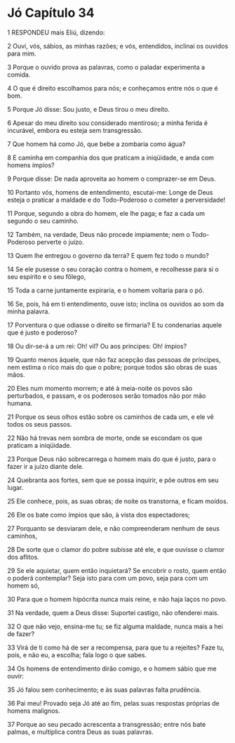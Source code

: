 # Jó Capítulo 34

1	RESPONDEU mais Eliú, dizendo:

2	Ouvi, vós, sábios, as minhas razões; e vós, entendidos, inclinai os ouvidos para mim.

3	Porque o ouvido prova as palavras, como o paladar experimenta a comida.

4	O que é direito escolhamos para nós; e conheçamos entre nós o que é bom.

5	Porque Jó disse: Sou justo, e Deus tirou o meu direito.

6	Apesar do meu direito sou considerado mentiroso; a minha ferida é incurável, embora eu esteja sem transgressão.

7	Que homem há como Jó, que bebe a zombaria como água?

8	E caminha em companhia dos que praticam a iniqüidade, e anda com homens ímpios?

9	Porque disse: De nada aproveita ao homem o comprazer-se em Deus.

10	Portanto vós, homens de entendimento, escutai-me: Longe de Deus esteja o praticar a maldade e do Todo-Poderoso o cometer a perversidade!

11	Porque, segundo a obra do homem, ele lhe paga; e faz a cada um segundo o seu caminho.

12	Também, na verdade, Deus não procede impiamente; nem o Todo-Poderoso perverte o juízo.

13	Quem lhe entregou o governo da terra? E quem fez todo o mundo?

14	Se ele pusesse o seu coração contra o homem, e recolhesse para si o seu espírito e o seu fôlego,

15	Toda a carne juntamente expiraria, e o homem voltaria para o pó.

16	Se, pois, há em ti entendimento, ouve isto; inclina os ouvidos ao som da minha palavra.

17	Porventura o que odiasse o direito se firmaria? E tu condenarias aquele que é justo e poderoso?

18	Ou dir-se-á a um rei: Oh! vil? Ou aos príncipes: Oh! ímpios?

19	Quanto menos àquele, que não faz acepção das pessoas de príncipes, nem estima o rico mais do que o pobre; porque todos são obras de suas mãos.

20	Eles num momento morrem; e até à meia-noite os povos são perturbados, e passam, e os poderosos serão tomados não por mão humana.

21	Porque os seus olhos estão sobre os caminhos de cada um, e ele vê todos os seus passos.

22	Não há trevas nem sombra de morte, onde se escondam os que praticam a iniqüidade.

23	Porque Deus não sobrecarrega o homem mais do que é justo, para o fazer ir a juízo diante dele.

24	Quebranta aos fortes, sem que se possa inquirir, e põe outros em seu lugar.

25	Ele conhece, pois, as suas obras; de noite os transtorna, e ficam moídos.

26	Ele os bate como ímpios que são, à vista dos espectadores;

27	Porquanto se desviaram dele, e não compreenderam nenhum de seus caminhos,

28	De sorte que o clamor do pobre subisse até ele, e que ouvisse o clamor dos aflitos.

29	Se ele aquietar, quem então inquietará? Se encobrir o rosto, quem então o poderá contemplar? Seja isto para com um povo, seja para com um homem só,

30	Para que o homem hipócrita nunca mais reine, e não haja laços no povo.

31	Na verdade, quem a Deus disse: Suportei castigo, não ofenderei mais.

32	O que não vejo, ensina-me tu; se fiz alguma maldade, nunca mais a hei de fazer?

33	Virá de ti como há de ser a recompensa, para que tu a rejeites? Faze tu, pois, e não eu, a escolha; fala logo o que sabes.

34	Os homens de entendimento dirão comigo, e o homem sábio que me ouvir:

35	Jó falou sem conhecimento; e às suas palavras falta prudência.

36	Pai meu! Provado seja Jó até ao fim, pelas suas respostas próprias de homens malignos.

37	Porque ao seu pecado acrescenta a transgressão; entre nós bate palmas, e multiplica contra Deus as suas palavras.

